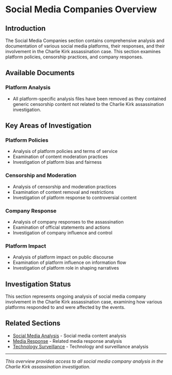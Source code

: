 # Social Media Companies Overview

## Introduction

The Social Media Companies section contains comprehensive analysis and documentation of various social media platforms, their responses, and their involvement in the Charlie Kirk assassination case. This section examines platform policies, censorship practices, and company responses.

## Available Documents

### Platform Analysis
- All platform-specific analysis files have been removed as they contained generic censorship content not related to the Charlie Kirk assassination investigation.

## Key Areas of Investigation

### Platform Policies
- Analysis of platform policies and terms of service
- Examination of content moderation practices
- Investigation of platform bias and fairness

### Censorship and Moderation
- Analysis of censorship and moderation practices
- Examination of content removal and restrictions
- Investigation of platform response to controversial content

### Company Response
- Analysis of company responses to the assassination
- Examination of official statements and actions
- Investigation of company influence and control

### Platform Impact
- Analysis of platform impact on public discourse
- Examination of platform influence on information flow
- Investigation of platform role in shaping narratives

## Investigation Status

This section represents ongoing analysis of social media company involvement in the Charlie Kirk assassination case, examining how various platforms responded to and were affected by the events.

## Related Sections

- [Social Media Analysis](../social_media_analysis/overview.md) - Social media content analysis
- [Media Response](../media_response/overview.md) - Related media response analysis
- [Technology Surveillance](../technology_surveillance/overview.md) - Technology and surveillance analysis

---

*This overview provides access to all social media company analysis in the Charlie Kirk assassination investigation.*